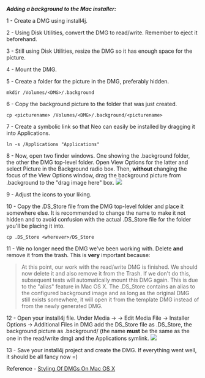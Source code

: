 _**Adding a background to the Mac installer:**_

1 - Create a DMG using install4j.

2 - Using Disk Utilities, convert the DMG to read/write. Remember to eject it beforehand.

3 - Still using Disk Utilities, resize the DMG so it has enough space for the picture.

4 - Mount the DMG.

5 - Create a folder for the picture in the DMG, preferably hidden.

    mkdir /Volumes/<DMG>/.background

6 - Copy the background picture to the folder that was just created.

    cp <picturename> /Volumes/<DMG>/.background/<picturename>

7 - Create a symbolic link so that Neo can easily be installed by dragging it into Applications.

    ln -s /Applications "Applications"

8 - Now, open two finder windows. One showing the .background folder, the other the DMG top-level folder. Open View Options for the latter and select Picture in the Background radio box. Then, **without** changing the focus of the View Options window, drag the background picture from .background to the "drag image here" box.
![](https://s3-eu-west-1.amazonaws.com/build-service.neo5j.org/tutorial/dmgstyling.png)

9 - Adjust the icons to your liking.

10 - Copy the .DS_Store file from the DMG top-level folder and place it somewhere else. It is recommended to change the name to make it not hidden and to avoid confusion with the actual .DS_Store file for the folder you'll be placing it into.

    cp .DS_Store <wherever>/DS_Store

11 - We no longer need the DMG we've been working with. Delete **and** remove it from the trash. This is **very** important because:
>At this point, our work with the read/write DMG is finished. We should now delete it and also remove it from the Trash. If we don't do this, subsequent tests will automatically mount this DMG again. This is due to the "alias" feature in Mac OS X. The .DS_Store contains an alias to the configured background image and as long as the original DMG still exists somewhere, it will open it from the template DMG instead of from the newly generated DMG. 

12 - Open your install4j file. Under Media -> <NameOfYourMacInstaller> -> Edit Media File -> Installer Options -> Additional Files in DMG add the DS_Store file as .DS_Store, the background picture as .background/<picturename> (the name **must** be the same as the one in the read/write dmg) and the Applications symlink.
![](https://s3-eu-west-1.amazonaws.com/build-service.neo5j.org/tutorial/additionalfiles.png)

13 - Save your install4j project and create the DMG. If everything went well, it should be all fancy now =)

Reference - [Styling Of DMGs On Mac OS X](http://resources.ej-technologies.com/install4j/help/doc/index.html)
